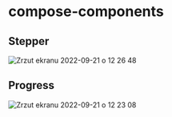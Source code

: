 # compose-components

## Stepper
![Zrzut ekranu 2022-09-21 o 12 26 48](https://user-images.githubusercontent.com/18547201/191482051-b820e89c-347f-48e2-8496-4868a766a59b.png)

## Progress
![Zrzut ekranu 2022-09-21 o 12 23 08](https://user-images.githubusercontent.com/18547201/191482063-50b343a7-f550-4ae8-a481-b997a142e2d2.png)
